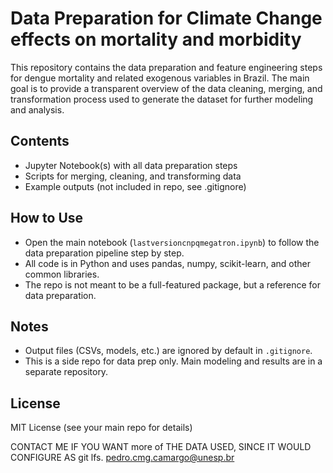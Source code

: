 # Data Preparation for Climate Change effects on mortality and morbidity
This repository contains the data preparation and feature engineering steps for dengue mortality and related exogenous variables in Brazil. The main goal is to provide a transparent overview of the data cleaning, merging, and transformation process used to generate the dataset for further modeling and analysis.

## Contents
- Jupyter Notebook(s) with all data preparation steps
- Scripts for merging, cleaning, and transforming data
- Example outputs (not included in repo, see .gitignore)

## How to Use
- Open the main notebook (`lastversioncnpqmegatron.ipynb`) to follow the data preparation pipeline step by step.
- All code is in Python and uses pandas, numpy, scikit-learn, and other common libraries.
- The repo is not meant to be a full-featured package, but a reference for data preparation.

## Notes
- Output files (CSVs, models, etc.) are ignored by default in `.gitignore`.
- This is a side repo for data prep only. Main modeling and results are in a separate repository.

## License
MIT License (see your main repo for details)


CONTACT ME IF YOU WANT more of THE DATA USED, SINCE IT WOULD CONFIGURE AS git lfs.
pedro.cmg.camargo@unesp.br
